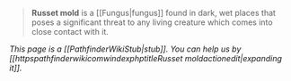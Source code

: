 > **Russet mold** is a [[Fungus|fungus]] found in dark, wet places that poses a significant threat to any living creature which comes into close contact with it.



*This page is a [[PathfinderWikiStub|stub]]. You can help us by [[httpspathfinderwikicomwindexphptitleRusset moldactionedit|expanding it]].*







